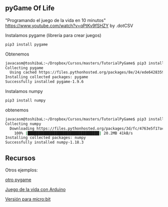 ## pyGame Of Life

"Programando el juego de la vida en 10 minutos" https://www.youtube.com/watch?v=qPtKv9fSHZY by .dotCSV

Instalamos pygame (librería para crear juegos)

```bash
pip3 install pygame
```

Obtenemos

```bash
javacasm@toshibaL:~/Dropbox/Cursos/masters/TutorialPyGame$ pip3 install pygame
Collecting pygame
  Using cached https://files.pythonhosted.org/packages/8e/24/ede6428359f913ed9cd1643dd5533aefeb5a2699cc95bea089de50ead586/pygame-1.9.6-cp36-cp36m-manylinux1_x86_64.whl
Installing collected packages: pygame
Successfully installed pygame-1.9.6
```

Instalamos numpy

```bash
pip3 install numpy
```

obtenemos

```bash
javacasm@toshibaL:~/Dropbox/Cursos/masters/TutorialPyGame$ pip3 install numpy
Collecting numpy
  Downloading https://files.pythonhosted.org/packages/3d/fc/4763e5f17ac6e7e7d55f377cde859ca1c5d5ac624441ab45315bc578aa9e/numpy-1.18.3-cp36-cp36m-manylinux1_x86_64.whl (20.2MB)
    100% |████████████████████████████████| 20.2MB 41kB/s 
Installing collected packages: numpy
Successfully installed numpy-1.18.3
```



## Recursos

Otros ejemplos:

[otro pygame](https://gist.github.com/bennuttall/6952575)

[Juego de la vida con Arduino](https://hackaday.io/project/2159-the-tinusaur-plays-conways-game-of-life/details)


[Versión para micro:bit](https://www.hackster.io/ivo-ruaro/conway-s-game-of-life-e383e3)